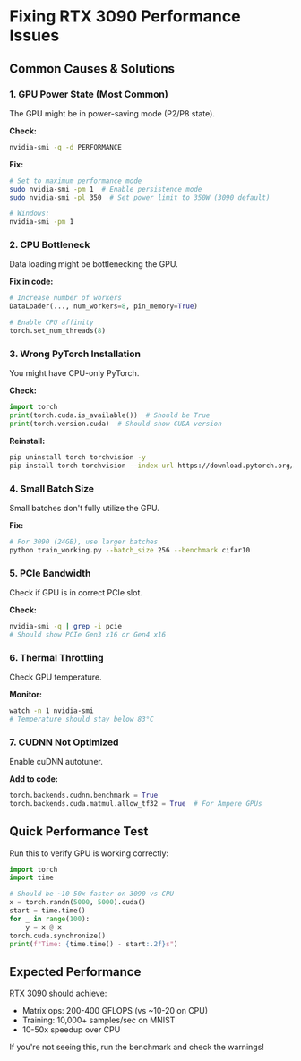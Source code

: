 # Fixing RTX 3090 Performance Issues

## Common Causes & Solutions

### 1. **GPU Power State (Most Common)**
The GPU might be in power-saving mode (P2/P8 state).

**Check:**
```bash
nvidia-smi -q -d PERFORMANCE
```

**Fix:**
```bash
# Set to maximum performance mode
sudo nvidia-smi -pm 1  # Enable persistence mode
sudo nvidia-smi -pl 350  # Set power limit to 350W (3090 default)

# Windows:
nvidia-smi -pm 1
```

### 2. **CPU Bottleneck**
Data loading might be bottlenecking the GPU.

**Fix in code:**
```python
# Increase number of workers
DataLoader(..., num_workers=8, pin_memory=True)

# Enable CPU affinity
torch.set_num_threads(8)
```

### 3. **Wrong PyTorch Installation**
You might have CPU-only PyTorch.

**Check:**
```python
import torch
print(torch.cuda.is_available())  # Should be True
print(torch.version.cuda)  # Should show CUDA version
```

**Reinstall:**
```bash
pip uninstall torch torchvision -y
pip install torch torchvision --index-url https://download.pytorch.org/whl/cu118
```

### 4. **Small Batch Size**
Small batches don't fully utilize the GPU.

**Fix:**
```bash
# For 3090 (24GB), use larger batches
python train_working.py --batch_size 256 --benchmark cifar10
```

### 5. **PCIe Bandwidth**
Check if GPU is in correct PCIe slot.

**Check:**
```bash
nvidia-smi -q | grep -i pcie
# Should show PCIe Gen3 x16 or Gen4 x16
```

### 6. **Thermal Throttling**
Check GPU temperature.

**Monitor:**
```bash
watch -n 1 nvidia-smi
# Temperature should stay below 83°C
```

### 7. **CUDNN Not Optimized**
Enable cuDNN autotuner.

**Add to code:**
```python
torch.backends.cudnn.benchmark = True
torch.backends.cuda.matmul.allow_tf32 = True  # For Ampere GPUs
```

## Quick Performance Test

Run this to verify GPU is working correctly:
```python
import torch
import time

# Should be ~10-50x faster on 3090 vs CPU
x = torch.randn(5000, 5000).cuda()
start = time.time()
for _ in range(100):
    y = x @ x
torch.cuda.synchronize()
print(f"Time: {time.time() - start:.2f}s")
```

## Expected Performance

RTX 3090 should achieve:
- Matrix ops: 200-400 GFLOPS (vs ~10-20 on CPU)
- Training: 10,000+ samples/sec on MNIST
- 10-50x speedup over CPU

If you're not seeing this, run the benchmark and check the warnings!